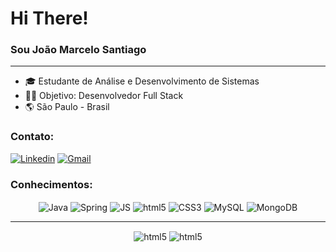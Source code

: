 # Hi There!
### Sou João Marcelo Santiago
<hr>

 - 🎓 Estudante de Análise e Desenvolvimento de Sistemas
 - 👨‍💻 Objetivo: Desenvolvedor Full Stack
 - 🌎 São Paulo - Brasil

<h3>Contato:</h3>

[![Linkedin](https://img.shields.io/badge/LinkedIn-0077B5?style=for-the-badge&logo=linkedin&logoColor=white)](https://www.linkedin.com/in/joao-marcelo-santiago-batista-silva-510434218)
[![Gmail](https://img.shields.io/badge/Gmail-D14836?style=for-the-badge&logo=gmail&logoColor=white)](mailto:joaosantiago558@gmail.com)

<h3>Conhecimentos:</h3>
<div style="display: inline_block" align="center">
  <img align="center" alt="Java" src="https://img.shields.io/badge/Java-ED8B00?style=for-the-badge&logo=openjdk&logoColor=white">
  <img align="center" alt="Spring" src="https://img.shields.io/badge/Spring-6DB33F?style=for-the-badge&logo=spring&logoColor=white">
  <img align="center" alt="JS" src="https://img.shields.io/badge/JavaScript-F7DF1E?style=for-the-badge&logo=javascript&logoColor=black">
  <img align="center" alt="html5" src="https://img.shields.io/badge/HTML5-E34F26?style=for-the-badge&logo=html5&logoColor=white">
  <img align="center" alt="CSS3" src="https://img.shields.io/badge/CSS3-1572B6?style=for-the-badge&logo=css3&logoColor=white">
  <img align="center" alt="MySQL" src="https://img.shields.io/badge/MySQL-00000F?style=for-the-badge&logo=mysql&logoColor=white">
  <img align="center" alt="MongoDB" src="https://img.shields.io/badge/MongoDB-4EA94B?style=for-the-badge&logo=mongodb&logoColor=white">
</div>
<hr>
<div style="display: inline_block" align="center">
  <img align="center" alt="html5" src="https://github-readme-stats.vercel.app/api?username=jmbrex&show_icons=true&theme=radical">
  <img align="center" alt="html5" src="https://github-readme-stats.vercel.app/api/top-langs/?username=jmbrex&layout=compact&langs_count=8&theme=dracula">
</div>



